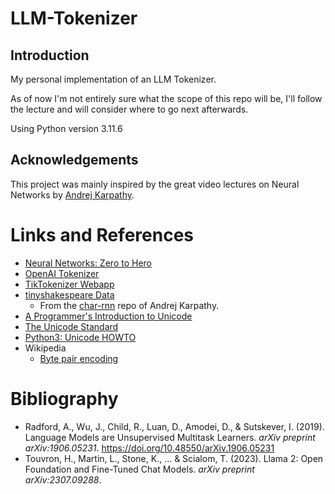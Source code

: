 # LLM-Tokenizer
## Introduction
My personal implementation of an LLM Tokenizer.

As of now I'm not entirely sure what the scope of this repo will be, I'll follow the lecture and will consider where to go next afterwards.

Using Python version 3.11.6

## Acknowledgements
This project was mainly inspired by the great video lectures on Neural Networks
by [Andrej Karpathy](https://karpathy.ai).

# Links and References
* [Neural Networks: Zero to Hero](https://www.youtube.com/watch?v=VMj-3S1tku0&list=PLAqhIrjkxbuWI23v9cThsA9GvCAUhRvKZ)
* [OpenAI Tokenizer](https://platform.openai.com/tokenizer)
* [TikTokenizer Webapp](https://tiktokenizer.vercel.app)
* [tinyshakespeare Data](https://raw.githubusercontent.com/karpathy/char-rnn/master/data/tinyshakespeare/input.txt)
  * From the [char-rnn](https://github.com/karpathy/char-rnn) repo of Andrej Karpathy.
* [A Programmer's Introduction to Unicode](https://www.reedbeta.com/blog/programmers-intro-to-unicode/)
* [The Unicode Standard](https://www.unicode.org/versions/Unicode15.1.0/)
* [Python3: Unicode HOWTO](https://docs.python.org/3/howto/unicode.html)
* Wikipedia
  * [Byte pair encoding](https://en.wikipedia.org/wiki/Byte_pair_encoding)

# Bibliography
- Radford, A., Wu, J., Child, R., Luan, D., Amodei, D., & Sutskever, I. (2019). Language Models are Unsupervised Multitask Learners. _arXiv preprint arXiv:1906.05231_. https://doi.org/10.48550/arXiv.1906.05231
- Touvron, H., Martin, L., Stone, K., ... & Scialom, T. (2023). Llama 2: Open Foundation and Fine-Tuned Chat Models. _arXiv preprint arXiv:2307.09288_.